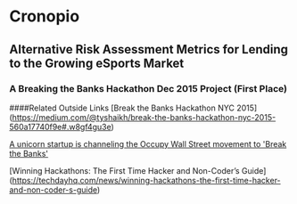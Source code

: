 # Cronopio 
## Alternative Risk Assessment Metrics for Lending to the Growing eSports Market
### A Breaking the Banks Hackathon Dec 2015 Project (First Place)


####Related Outside Links
[Break the Banks Hackathon NYC 2015] (https://medium.com/@tyshaikh/break-the-banks-hackathon-nyc-2015-560a17740f9e#.w8gf4gu3e)

[A unicorn startup is channeling the Occupy Wall Street movement to 'Break the 
Banks' ](http://www.businessinsider.com/break-the-banks-hackathon-2015-12)

[Winning Hackathons: The First Time Hacker and Non-Coder’s Guide] (https://techdayhq.com/news/winning-hackathons-the-first-time-hacker-and-non-coder-s-guide)
